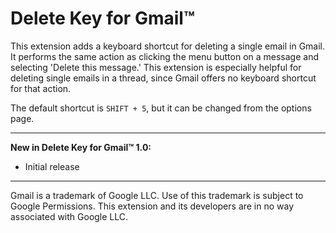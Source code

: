 # Delete Key for Gmail™
This extension adds a keyboard shortcut for deleting a single email in Gmail. It performs the same action as clicking the menu button on a message and selecting 'Delete this message.' This extension is especially helpful for deleting single emails in a thread, since Gmail offers no keyboard shortcut for that action.

The default shortcut is `SHIFT + 5`, but it can be changed from the options page.

---------------------------------------------------------

__New in Delete Key for Gmail™ 1.0:__

* Initial release

---------------------------------------------------------

Gmail is a trademark of Google LLC. Use of this trademark is subject to Google Permissions. This extension and its developers are in no way associated with Google LLC.